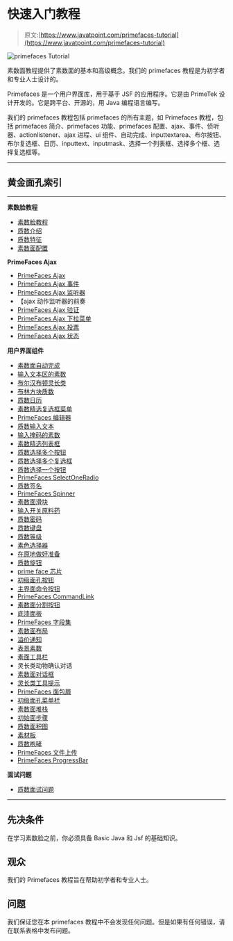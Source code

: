 # 快速入门教程

> 原文:[https://www.javatpoint.com/primefaces-tutorial](https://www.javatpoint.com/primefaces-tutorial)

![primefaces Tutorial](../Images/7e3f48bdb7e11ce4be8294ba29629932.png)

素数面教程提供了素数面的基本和高级概念。我们的 primefaces 教程是为初学者和专业人士设计的。

Primefaces 是一个用户界面库，用于基于 JSF 的应用程序。它是由 PrimeTek 设计开发的。它是跨平台、开源的，用 Java 编程语言编写。

我们的 primefaces 教程包括 primefaces 的所有主题，如 Primefaces 教程，包括 primefaces 简介、primefaces 功能、primefaces 配置、ajax、事件、侦听器、actionlistener、ajax 进程、ui 组件、自动完成、inputtextarea、布尔按钮、布尔复选框、日历、inputtext、inputmask、选择一个列表框、选择多个框、选择复选框等。

* * *

## 黄金面孔索引

* * *

**素数脸教程**

*   [素数脸教程](primefaces-tutorial)
*   [质数介绍](primefaces-introduction)
*   [质数特征](primefaces-features)
*   [素数面配置](primefaces-configuration)

**PrimeFaces Ajax**

*   [PrimeFaces Ajax](primefaces-ajax)
*   [PrimeFaces Ajax 事件](primefaces-ajax-event)
*   [PrimeFaces Ajax 监听器](primefaces-ajax-listener)
*   【ajax 动作监听器的前奏
*   [PrimeFaces Ajax 验证](primefaces-ajax-validation)
*   [PrimeFaces Ajax 下拉菜单](primefaces-ajax-dropdown)
*   [PrimeFaces Ajax 投票](primefaces-ajax-poll)
*   [PrimeFaces Ajax 状态](primefaces-ajax-status)

**用户界面组件**

*   [素数面自动完成](primefaces-autocomplete)
*   [输入文本区的素数](primefaces-inputtextarea)
*   [布尔汉布顿灵长类](primefaces-booleanbutton)
*   [布林方块质数](primefaces-booleancheckbox)
*   [质数日历](primefaces-calendar)
*   [素数精选复选框菜单](primefaces-selectcheckboxmenu)
*   [PrimeFaces 编辑器](primefaces-editor)
*   [质数输入文本](primefaces-inputtext)
*   [输入掩码的素数](primefaces-inputmask)
*   [素数精选列表框](primefaces-selectonelistbox)
*   [质数选择多个按钮](primefaces-selectmanybutton)
*   [质数选择多个复选框](primefaces-selectmanycheckbox)
*   [质数选择一个按钮](primefaces-selectonebutton)
*   [PrimeFaces SelectOneRadio](primefaces-selectoneradio)
*   [质数签名](primefaces-signature)
*   [PrimeFaces Spinner](primefaces-spinner)
*   [素数面滑块](primefaces-slider)
*   [输入开关原料药](primefaces-inputswitch)
*   [质数密码](primefaces-password)
*   [质数键盘](primefaces-keyboard)
*   [质数等级](primefaces-rating)
*   [素色选择器](primefaces-colorpicker)
*   [在原地做好准备](primefaces-inplace)
*   [质数旋钮](primefaces-knob)
*   [prime face 芯片](primefaces-chips)
*   [初级面孔按钮](primefaces-button)
*   [主界面命令按钮](primefaces-commandbutton)
*   [PrimeFaces CommandLink](primefaces-commandlink)
*   [素数面分割按钮](primefaces-splitbutton)
*   [底漆面板](primefaces-accordionpanel)
*   [PrimeFaces 字段集](primefaces-fieldset)
*   [素数面布局](primefaces-layout)
*   [溢价通知](primefaces-notificationbar)
*   [表景素数](primefaces-tabview)
*   [素面工具栏](primefaces-toolbar)
*   灵长类动物确认对话
*   [素数面对话框](primefaces-dialog)
*   [灵长类工具提示](primefaces-tooltip)
*   [PrimeFaces 面包屑](primefaces-breadcrumb)
*   [初级面孔菜单栏](primefaces-menubar)
*   [素数面堆栈](primefaces-stack)
*   [初始面步骤](primefaces-steps)
*   [质数面积图](primefaces-areachart)
*   [素材板](primefaces-piechart)
*   [质数咆哮](primefaces-growl)
*   [PrimeFaces 文件上传](primefaces-fileupload)
*   [PrimeFaces ProgressBar](primefaces-progressbar)

**面试问题**

*   [质数面试问题](primefaces-interview-questions)

* * *

## 先决条件

在学习素数脸之前，你必须具备 Basic Java 和 Jsf 的基础知识。

## 观众

我们的 Primefaces 教程旨在帮助初学者和专业人士。

## 问题

我们保证您在本 primefaces 教程中不会发现任何问题。但是如果有任何错误，请在联系表格中发布问题。